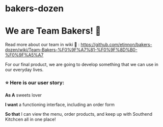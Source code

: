 # bakers-dozen

<h1>We are Team Bakers! 🧁</h1>

Read more about our team in wiki 📖 : https://github.com/etinnon/bakers-dozen/wiki/Team-Bakers-%F0%9F%A7%81-%F0%9F%8D%B0-%F0%9F%A5%A7

For our final product, we are going to develop something that we can use in our everyday lives.

<h3>⭐ Here is our user story:  </h3>

**As A** sweets lover 

**I want** a functioning interface, including an order form

**So that** I can view the menu, order products, and keep up with Southend Kitchcen all in one place! 


